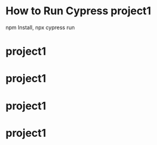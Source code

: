#  How to Run Cypress project1
npm Install, npx cypress run
# project1
# project1
# project1
# project1
